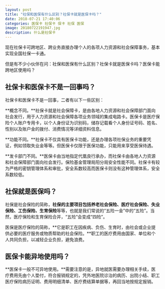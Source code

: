 ```yaml
---
layout: post
title: "社保和医保有什么区别？社保卡就是医保卡吗？"
date: 2018-07-21 17:40:06
categories: 医保卡 社保卡 保卡 社保 医保
image: 20180722191947.jpg
description: 什么是社保卡
---
```

现在社保卡可跨地区、跨业务直接办理个人的各项人力资源和社会保障事务，基本实现全国社保一卡通。

但是有不少小伙伴在问：社保和医保有什么区别？社保卡就是医保卡吗？医保卡能跨地区使用吗？

## 社保卡和医保卡不是一回事吗？

社保卡和医保卡不是一回事，二者有以下一些区别：

**概念不同。**社保卡就是社会保障卡，是由各地人力资源和社会保障部门面向社会发行，用于人力资源和社会保障各项业务领域的集成电路卡。医保卡是医疗保险个人账户专用卡，以个人身份证为识别码，储存记载看个人身份证号码、姓名、性别以及账户金的拨付、消费情况等详细资料信息。

**功能不同。**社保卡不仅具有医保卡功能，还是办理各项社保业务的重要凭证，例如领取失业金等等。但医保卡仅限于医保功能，只能用来享受医保待遇。

**发卡部门不同。**医保卡由当地指定代凰良行承办，而社保卡由各地人力资源和社会保障部门面向社会发行。保险基金管理局阳分局安全性能不同。社保卡有较为严格的密钥管理体系和审批，安全系数较高而医保卡则没有这种管理体系，安全系数较低。

## 社保就是医保吗？

社保是社会保险的简称，**社保的主要项目包括养老社会保险、医疗社会保险、失业保险、工伤保险、生育保险**等等，也就是我们常说的“五险一金”中的“五险”。当然，医疗保险和生育保险合并，“五险”会变成“四险”。

医保是医疗保险的简称，**它是职工在因疾病、负伤、生育时，由社会或企业提供必要的医疗服务或物质帮助的社会保险。**职工的医疗费用由国家、单位和个人共同负担，以减轻企业负担，避免浪费。

## 医保卡能异地使用吗？

**医保卡一般不可异地使用。**需要注意的是，异地就医需要办理相关手续，医疗费用先由个人垫付，符合报销规定的，凭外地医院诊治的病历、出院小结、职工医疗保险病历证明、费用明细清单、医疗费结算单据等，再回当地按规定报销。

